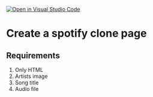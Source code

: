 [![Open in Visual Studio Code](https://classroom.github.com/assets/open-in-vscode-c66648af7eb3fe8bc4f294546bfd86ef473780cde1dea487d3c4ff354943c9ae.svg)](https://classroom.github.com/online_ide?assignment_repo_id=9599002&assignment_repo_type=AssignmentRepo)
# Create a spotify clone page 
## Requirements
1. Only HTML
2. Artists image 
3. Song title
4. Audio file
